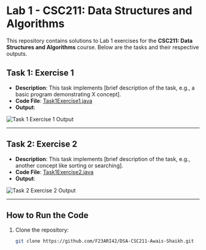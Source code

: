 # Lab 1 - CSC211: Data Structures and Algorithms

This repository contains solutions to Lab 1 exercises for the **CSC211: Data Structures and Algorithms** course. Below are the tasks and their respective outputs.

## Task 1: Exercise 1
- **Description**: This task implements [brief description of the task, e.g., a basic program demonstrating X concept].
- **Code File**: [Task1Exercise1.java](Task1Exercise1.java)
- **Output**:

![Task 1 Exercise 1 Output](task1exercise1.Output.PNG)

---

## Task 2: Exercise 2
- **Description**: This task implements [brief description of the task, e.g., another concept like sorting or searching].
- **Code File**: [Task1Exercise2.java](Task1Exercise2.java)
- **Output**:

![Task 2 Exercise 2 Output](task1exercise2.Output.PNG)

---

## How to Run the Code
1. Clone the repository:
   ```bash
   git clone https://github.com/F23ARI42/DSA-CSC211-Awais-Shaikh.git
